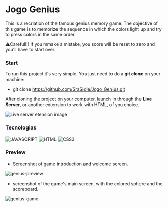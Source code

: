 # Jogo Genius

This is a recriation of the famous genius memory game. The objective of this game is to memorize the sequence in which the colors light up and try to press colors in the same order.

⚠️Careful!!! If you mmake a mistake, you score will be reset to zero and you'll have to start over.

### Start

To run this project it's very simple. You just need to do a **git clone** on your machine:

* git clone https://github.com/SraSidle/Jogo_Genius.git

After cloning the project on your computer, launch in through the **Live Server**, or another extension to work with HTML, of you choice.

<img src="https://th.bing.com/th/id/OIP.GPFbfOZOtuRgVQ-jOuiiSwHaBp?pid=ImgDet&rs=1" alt="Live server etension image"/>

### Tecnologias 
<div display="flex">
  <img align="center" alt="JAVASCRIPT" src="https://img.shields.io/badge/javascript-%23323330.svg?style=for-the-badge&logo=javascript&logoColor=%23F7DF1E" />
  <img align="center" alt="HTML" src="https://img.shields.io/badge/html5-%23E34F26.svg?style=for-the-badge&logo=html5&logoColor=white" />
   <img align="center" alt="CSS3" src="https://img.shields.io/badge/css3-%231572B6.svg?style=for-the-badge&logo=css3&logoColor=white" />
</div>

### Preview

* Screenshot of game introduction and welcome screen.

![genius-preview](https://user-images.githubusercontent.com/101219190/210626229-284c904e-2fd4-48cc-b4ff-d1ebd8b1500f.png)

* screenshot of the game's main screen, with the colored sphere and the scoreboard.

![genius-game](https://user-images.githubusercontent.com/101219190/210626252-1cd6a8e9-cef6-4915-a945-74dc0246396d.png)
